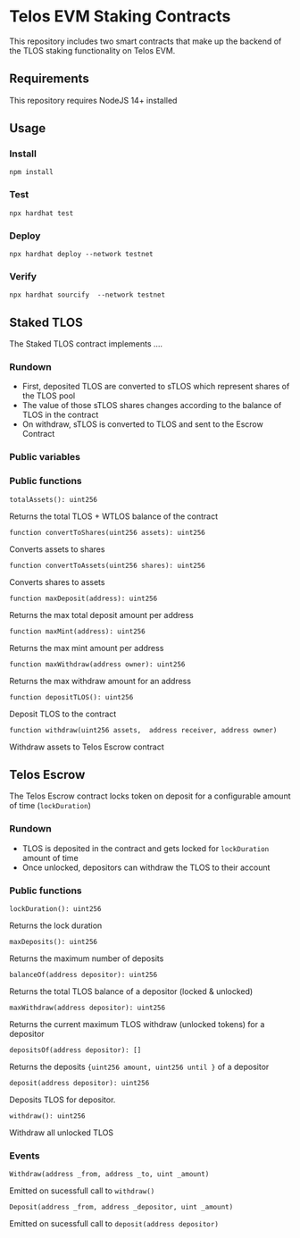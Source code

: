 # Telos EVM Staking Contracts

This repository includes two smart contracts that make up the backend of the TLOS staking functionality on Telos EVM.

## Requirements

This repository requires NodeJS 14+ installed

## Usage

### Install

`npm install`

### Test

`npx hardhat test`

### Deploy
`npx hardhat deploy --network testnet`

### Verify
`npx hardhat sourcify  --network testnet`


## Staked TLOS

The Staked TLOS contract implements ....

### Rundown

- First, deposited TLOS are converted to sTLOS which represent shares of the TLOS pool
- The value of those sTLOS shares changes according to the balance of TLOS in the contract
- On withdraw, sTLOS is converted to TLOS and sent to the Escrow Contract

### Public variables

### Public functions

`totalAssets(): uint256  `

Returns the total TLOS + WTLOS balance of the contract

`function convertToShares(uint256 assets): uint256`

Converts assets to shares

`function convertToAssets(uint256 shares): uint256`

Converts shares to assets

`function maxDeposit(address): uint256`

Returns the max total deposit amount per address

`function maxMint(address): uint256` 

Returns the max mint amount per address

`function maxWithdraw(address owner): uint256`

Returns the max withdraw amount for an address

`function depositTLOS(): uint256`

Deposit TLOS to the contract

`function withdraw(uint256 assets,  address receiver, address owner)`

Withdraw assets to Telos Escrow contract

## Telos Escrow

The Telos Escrow contract locks token on deposit for a configurable amount of time (`lockDuration`)

### Rundown

- TLOS is deposited in the contract and gets locked for  `lockDuration` amount of time
- Once unlocked, depositors can withdraw the TLOS to their account

### Public functions

`lockDuration(): uint256 `

Returns the lock duration

`maxDeposits(): uint256 `

Returns the maximum number of deposits

`balanceOf(address depositor): uint256 `

Returns the total TLOS balance of a depositor (locked & unlocked)

`maxWithdraw(address depositor): uint256 `

Returns the current maximum TLOS withdraw (unlocked tokens) for a depositor

`depositsOf(address depositor): []`

Returns the deposits `{uint256 amount, uint256 until }` of a depositor

`deposit(address depositor): uint256 `

Deposits TLOS for depositor.

`withdraw(): uint256 `

Withdraw all unlocked TLOS

### Events

`Withdraw(address _from, address _to, uint _amount)`

Emitted on sucessfull call to `withdraw()`

`Deposit(address _from, address _depositor, uint _amount)`

Emitted on sucessfull call to `deposit(address depositor)`
